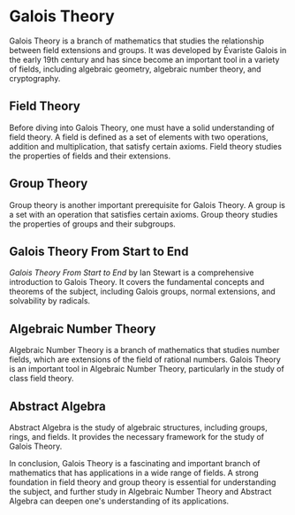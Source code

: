 # Galois Theory

Galois Theory is a branch of mathematics that studies the relationship between field extensions and groups. It was developed by Évariste Galois in the early 19th century and has since become an important tool in a variety of fields, including algebraic geometry, algebraic number theory, and cryptography.

## Field Theory

Before diving into Galois Theory, one must have a solid understanding of field theory. A field is defined as a set of elements with two operations, addition and multiplication, that satisfy certain axioms. Field theory studies the properties of fields and their extensions.

## Group Theory

Group theory is another important prerequisite for Galois Theory. A group is a set with an operation that satisfies certain axioms. Group theory studies the properties of groups and their subgroups.

## Galois Theory From Start to End

*Galois Theory From Start to End* by Ian Stewart is a comprehensive introduction to Galois Theory. It covers the fundamental concepts and theorems of the subject, including Galois groups, normal extensions, and solvability by radicals.

## Algebraic Number Theory

Algebraic Number Theory is a branch of mathematics that studies number fields, which are extensions of the field of rational numbers. Galois Theory is an important tool in Algebraic Number Theory, particularly in the study of class field theory.

## Abstract Algebra

Abstract Algebra is the study of algebraic structures, including groups, rings, and fields. It provides the necessary framework for the study of Galois Theory.

In conclusion, Galois Theory is a fascinating and important branch of mathematics that has applications in a wide range of fields. A strong foundation in field theory and group theory is essential for understanding the subject, and further study in Algebraic Number Theory and Abstract Algebra can deepen one's understanding of its applications.
